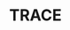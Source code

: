 ---
layout: theme
name: trace
title: TRACE
image: trace.png
description: Anonymous, opaque companies enable corruption, fraud, organised crime and illicit financial flow. Transparency within the private sector has increasingly been recognised as a vital tool in investigative journalism, the fight against corruption and in supporting and furthering democracy.
---